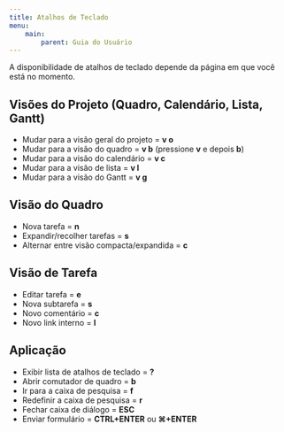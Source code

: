 ```yaml
---
title: Atalhos de Teclado
menu:
    main:
        parent: Guia do Usuário
---
```


A disponibilidade de atalhos de teclado depende da página em que você
está no momento.

Visões do Projeto (Quadro, Calendário, Lista, Gantt)
----------------------------------------------------

-   Mudar para a visão geral do projeto = **v o**
-   Mudar para a visão do quadro = **v b** (pressione **v** e depois
    **b**)
-   Mudar para a visão do calendário = **v c**
-   Mudar para a visão de lista = **v l**
-   Mudar para a visão do Gantt = **v g**

Visão do Quadro
---------------

-   Nova tarefa = **n**
-   Expandir/recolher tarefas = **s**
-   Alternar entre visão compacta/expandida = **c**

Visão de Tarefa
---------------

-   Editar tarefa = **e**
-   Nova subtarefa = **s**
-   Novo comentário = **c**
-   Novo link interno = **l**

Aplicação
---------

-   Exibir lista de atalhos de teclado = **?**
-   Abrir comutador de quadro = **b**
-   Ir para a caixa de pesquisa = **f**
-   Redefinir a caixa de pesquisa = **r**
-   Fechar caixa de diálogo = **ESC**
-   Enviar formulário = **CTRL+ENTER** ou **⌘+ENTER**
